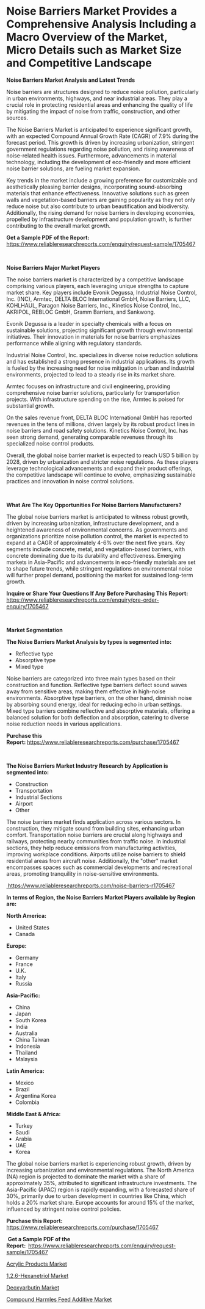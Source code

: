 <p><h1>Noise Barriers Market Provides a Comprehensive Analysis Including a Macro Overview of the Market, Micro Details such as Market Size and Competitive Landscape</h1></p><p><strong>Noise Barriers Market Analysis and Latest Trends</strong></p>
<p><p>Noise barriers are structures designed to reduce noise pollution, particularly in urban environments, highways, and near industrial areas. They play a crucial role in protecting residential areas and enhancing the quality of life by mitigating the impact of noise from traffic, construction, and other sources.</p><p>The Noise Barriers Market is anticipated to experience significant growth, with an expected Compound Annual Growth Rate (CAGR) of 7.9% during the forecast period. This growth is driven by increasing urbanization, stringent government regulations regarding noise pollution, and rising awareness of noise-related health issues. Furthermore, advancements in material technology, including the development of eco-friendly and more efficient noise barrier solutions, are fueling market expansion.</p><p>Key trends in the market include a growing preference for customizable and aesthetically pleasing barrier designs, incorporating sound-absorbing materials that enhance effectiveness. Innovative solutions such as green walls and vegetation-based barriers are gaining popularity as they not only reduce noise but also contribute to urban beautification and biodiversity. Additionally, the rising demand for noise barriers in developing economies, propelled by infrastructure development and population growth, is further contributing to the overall market growth.</p></p>
<p><strong>Get a Sample PDF of the Report:&nbsp;</strong> <a href="https://www.reliableresearchreports.com/enquiry/request-sample/1705467?utm_campaign=120&utm_medium=2&utm_source=Github&utm_content=ia&utm_term=09012025&utm_id=noise-barriers">https://www.reliableresearchreports.com/enquiry/request-sample/1705467</a></p>
<p>&nbsp;</p>
<p><strong>Noise Barriers Major Market Players</strong></p>
<p><p>The noise barriers market is characterized by a competitive landscape comprising various players, each leveraging unique strengths to capture market share. Key players include Evonik Degussa, Industrial Noise Control, Inc. (INC), Armtec, DELTA BLOC International GmbH, Noise Barriers, LLC, KOHLHAUL, Paragon Noise Barriers, Inc., Kinetics Noise Control, Inc., AKRIPOL, REBLOC GmbH, Gramm Barriers, and Sankwong.</p><p>Evonik Degussa is a leader in specialty chemicals with a focus on sustainable solutions, projecting significant growth through environmental initiatives. Their innovation in materials for noise barriers emphasizes performance while aligning with regulatory standards.</p><p>Industrial Noise Control, Inc. specializes in diverse noise reduction solutions and has established a strong presence in industrial applications. Its growth is fueled by the increasing need for noise mitigation in urban and industrial environments, projected to lead to a steady rise in its market share.</p><p>Armtec focuses on infrastructure and civil engineering, providing comprehensive noise barrier solutions, particularly for transportation projects. With infrastructure spending on the rise, Armtec is poised for substantial growth.</p><p>On the sales revenue front, DELTA BLOC International GmbH has reported revenues in the tens of millions, driven largely by its robust product lines in noise barriers and road safety solutions. Kinetics Noise Control, Inc. has seen strong demand, generating comparable revenues through its specialized noise control products.</p><p>Overall, the global noise barrier market is expected to reach USD 5 billion by 2028, driven by urbanization and stricter noise regulations. As these players leverage technological advancements and expand their product offerings, the competitive landscape will continue to evolve, emphasizing sustainable practices and innovation in noise control solutions.</p></p>
<p>&nbsp;</p>
<p><strong>What Are The Key Opportunities For Noise Barriers Manufacturers?</strong></p>
<p><p>The global noise barriers market is anticipated to witness robust growth, driven by increasing urbanization, infrastructure development, and a heightened awareness of environmental concerns. As governments and organizations prioritize noise pollution control, the market is expected to expand at a CAGR of approximately 4-6% over the next five years. Key segments include concrete, metal, and vegetation-based barriers, with concrete dominating due to its durability and effectiveness. Emerging markets in Asia-Pacific and advancements in eco-friendly materials are set to shape future trends, while stringent regulations on environmental noise will further propel demand, positioning the market for sustained long-term growth.</p></p>
<p><strong>Inquire or Share Your Questions If Any Before Purchasing This Report:</strong> <a href="https://www.reliableresearchreports.com/enquiry/pre-order-enquiry/1705467?utm_campaign=120&utm_medium=2&utm_source=Github&utm_content=ia&utm_term=09012025&utm_id=noise-barriers">https://www.reliableresearchreports.com/enquiry/pre-order-enquiry/1705467</a></p>
<p>&nbsp;</p>
<p><strong>Market Segmentation</strong></p>
<p><strong>The Noise Barriers Market Analysis by types is segmented into:</strong></p>
<p><ul><li>Reflective type</li><li>Absorptive type</li><li>Mixed type</li></ul></p>
<p><p>Noise barriers are categorized into three main types based on their construction and function. Reflective type barriers deflect sound waves away from sensitive areas, making them effective in high-noise environments. Absorptive type barriers, on the other hand, diminish noise by absorbing sound energy, ideal for reducing echo in urban settings. Mixed type barriers combine reflective and absorptive materials, offering a balanced solution for both deflection and absorption, catering to diverse noise reduction needs in various applications.</p></p>
<p><strong>Purchase this Report:&nbsp;</strong><a href="https://www.reliableresearchreports.com/purchase/1705467?utm_campaign=120&utm_medium=2&utm_source=Github&utm_content=ia&utm_term=09012025&utm_id=noise-barriers">https://www.reliableresearchreports.com/purchase/1705467</a></p>
<p>&nbsp;</p>
<p><strong>The Noise Barriers Market Industry Research by Application is segmented into:</strong></p>
<p><ul><li>Construction</li><li>Transportation</li><li>Industrial Sections</li><li>Airport</li><li>Other</li></ul></p>
<p><p>The noise barriers market finds application across various sectors. In construction, they mitigate sound from building sites, enhancing urban comfort. Transportation noise barriers are crucial along highways and railways, protecting nearby communities from traffic noise. In industrial sections, they help reduce emissions from manufacturing activities, improving workplace conditions. Airports utilize noise barriers to shield residential areas from aircraft noise. Additionally, the "other" market encompasses spaces such as commercial developments and recreational areas, promoting tranquility in noise-sensitive environments.</p></p>
<p><a href="https://www.reliableresearchreports.com/noise-barriers-r1705467?utm_campaign=120&utm_medium=2&utm_source=Github&utm_content=ia&utm_term=09012025&utm_id=noise-barriers">&nbsp;https://www.reliableresearchreports.com/noise-barriers-r1705467</a></p>
<p><strong>In terms of Region, the Noise Barriers Market Players available by Region are:</strong></p>
<p>
    <p> <strong> North America: </strong>
        <ul>
            <li>United States</li>
            <li>Canada</li>
        </ul>
        </p> 
    <p> <strong> Europe: </strong>
        <ul>
            <li>Germany</li>
            <li>France</li>
            <li>U.K.</li>
            <li>Italy</li>
            <li>Russia</li>
        </ul>
        </p> 
    <p> <strong> Asia-Pacific: </strong>
        <ul>
            <li>China</li>
            <li>Japan</li>
            <li>South Korea</li>
            <li>India</li>
            <li>Australia</li>
            <li>China Taiwan</li>
            <li>Indonesia</li>
            <li>Thailand</li>
            <li>Malaysia</li>
        </ul>
        </p> 
    <p> <strong> Latin America: </strong>
        <ul>
            <li>Mexico</li>
            <li>Brazil</li>
            <li>Argentina Korea</li>
            <li>Colombia</li>
        </ul>
        </p> 
    <p> <strong> Middle East & Africa: </strong>
        <ul>
            <li>Turkey</li>
            <li>Saudi</li>
            <li>Arabia</li>
            <li>UAE</li>
            <li>Korea</li>
        </ul>
    </p>
    </p>
<p><p>The global noise barriers market is experiencing robust growth, driven by increasing urbanization and environmental regulations. The North America (NA) region is projected to dominate the market with a share of approximately 35%, attributed to significant infrastructure investments. The Asia-Pacific (APAC) region is rapidly expanding, with a forecasted share of 30%, primarily due to urban development in countries like China, which holds a 20% market share. Europe accounts for around 15% of the market, influenced by stringent noise control policies.</p></p>
<p><strong>Purchase this Report: </strong><a href="https://www.reliableresearchreports.com/purchase/1705467?utm_campaign=120&utm_medium=2&utm_source=Github&utm_content=ia&utm_term=09012025&utm_id=noise-barriers">https://www.reliableresearchreports.com/purchase/1705467</a></p>
<p>&nbsp;<strong>Get a Sample PDF of the Report:&nbsp;&nbsp;</strong><a href="https://www.reliableresearchreports.com/enquiry/request-sample/1705467?utm_campaign=120&utm_medium=2&utm_source=Github&utm_content=ia&utm_term=09012025&utm_id=noise-barriers">https://www.reliableresearchreports.com/enquiry/request-sample/1705467</a></p>
<p><strong></strong></p>
<p><p><a href="https://github.com/sofayahoo2023/Market-Research-Report-List-6/blob/main/acrylic-products-market.md?utm_campaign=120&utm_medium=2&utm_source=Github&utm_content=ia&utm_term=09012025&utm_id=noise-barriers">Acrylic Products Market</a></p><p><a href="https://github.com/joannesouthgate/Market-Research-Report-List-5/blob/main/126-hexanetriol-market.md?utm_campaign=120&utm_medium=2&utm_source=Github&utm_content=ia&utm_term=09012025&utm_id=noise-barriers">1,2,6-Hexanetriol Market</a></p><p><a href="https://github.com/maclarensidney/Market-Research-Report-List-1/blob/main/deoxyarbutin-market.md?utm_campaign=120&utm_medium=2&utm_source=Github&utm_content=ia&utm_term=09012025&utm_id=noise-barriers">Deoxyarbutin Market</a></p><p><a href="https://github.com/DianaWilson796/Market-Research-Report-List-1/blob/main/compound-harmles-feed-additive-market.md?utm_campaign=120&utm_medium=2&utm_source=Github&utm_content=ia&utm_term=09012025&utm_id=noise-barriers">Compound Harmles Feed Additive Market</a></p></p>